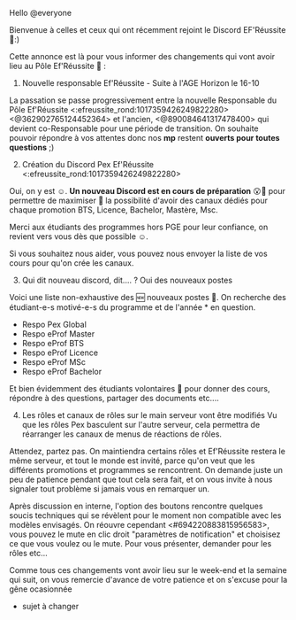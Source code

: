 Hello @everyone

Bienvenue à celles et ceux qui ont récemment rejoint le Discord EF'Réussite 👋:)

Cette annonce est là pour vous informer des changements qui vont avoir lieu au Pôle Ef'Réussite 📖 :

1. Nouvelle responsable Ef'Réussite - Suite à l'AGE Horizon le 16-10

La passation se passe progressivement entre la nouvelle Responsable du Pôle Ef'Réussite <:efreussite_rond:1017359426249822280> <@362902765124452364> et l'ancien, <@890084641317478400> qui devient co-Responsable pour une période de transition.
On souhaite pouvoir répondre à vos attentes donc nos **mp** restent **ouverts pour toutes questions** ;)


2. Création du Discord Pex Ef'Réussite <:efreussite_rond:1017359426249822280>

Oui, on y est ☺️.
**Un nouveau Discord est en cours de préparation** 😮🥳 pour permettre de maximiser 💪 la possibilité d'avoir des canaux dédiés pour chaque promotion BTS, Licence, Bachelor, Mastère, Msc.

Merci aux étudiants des programmes hors PGE pour leur confiance, on revient vers vous dès que possible ☺️.

Si vous souhaitez nous aider, vous pouvez nous envoyer la liste de vos cours pour qu'on crée les canaux.

3. Qui dit nouveau discord, dit.... ? Oui des nouveaux postes

Voici une liste non-exhaustive des 🆕 nouveaux postes 📢.
On recherche des étudiant-e-s motivé-e-s du programme et de l'année * en question.

- Respo Pex Global
- Respo eProf Master
- Respo eProf BTS
- Respo eProf Licence
- Respo eProf MSc
- Respo eProf Bachelor

Et bien évidemment des étudiants volontaires 🙋 pour donner des cours, répondre à des questions, partager des documents etc....


4. Les rôles et canaux de rôles sur le main serveur vont être modifiés
Vu que les rôles Pex basculent sur l'autre serveur, cela permettra de réarranger les canaux de menus de réactions de rôles.

Attendez, partez pas.
On maintiendra certains rôles et Ef'Réussite restera le même serveur, et tout le monde est invité, parce qu'on veut que les différents promotions et programmes se rencontrent.
On demande juste un peu de patience pendant que tout cela sera fait, et on vous invite à nous signaler tout problème si jamais vous en remarquer un.

Après discussion en interne, l'option des boutons rencontre quelques soucis techniques qui se révèlent pour le moment non compatible avec les modèles envisagés.
On réouvre cependant <#694220883815956583>, vous pouvez le mute en clic droit "paramètres de notification" et choisisez ce que vous voulez ou le mute.
Pour vous présenter, demander pour les rôles etc...

Comme tous ces changements vont avoir lieu sur le week-end et la semaine qui suit, on vous remercie d'avance de votre patience et on s'excuse pour la gêne ocasionnée


* sujet à changer
